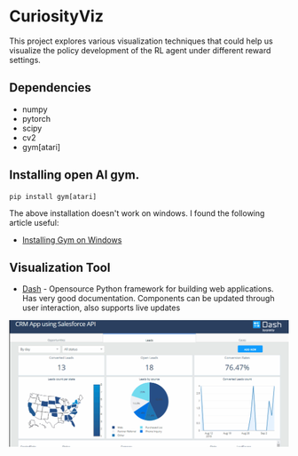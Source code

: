 # CuriosityViz
This project explores various visualization techniques that could help us visualize the policy development of the RL agent under different reward settings.

## Dependencies
* numpy
* pytorch
* scipy
* cv2
* gym[atari]

## Installing open AI gym.
```
pip install gym[atari]
```
The above installation doesn't work on windows. I found the following article useful:
* [Installing Gym on Windows](https://medium.com/@SeoJaeDuk/archive-post-how-to-install-open-ai-gym-on-windows-1f5208c16179)

## Visualization Tool
* [Dash](https://plot.ly/products/dash/) - Opensource Python framework for building web applications. Has very good documentation. Components can be updated through user interaction, also supports live updates

![demo](https://github.com/SarojKumarSahoo/CuriosityViz/blob/master/Curiosity/static/dash-salesforce-crm.gif)
